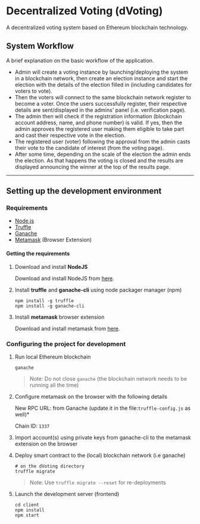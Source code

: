 # Decentralized Voting (dVoting)

A decentralized voting system based on Ethereum blockchain technology.


## System Workflow

A brief explanation on the basic workflow of the application.

- Admin will create a voting instance by launching/deploying the system in a blockchain network, then create an election instance and start the election with the details of the election filled in (including candidates for voters to vote).
- Then the voters will connect to the same blockchain network register to become a voter. Once the users successfully register, their respective details are sent/displayed in the admins' panel (i.e. verification page).
- The admin then will check if the registration information (blockchain account address, name, and phone number) is valid. If yes, then the admin approves the registered user making them eligible to take part and cast their respective vote in the election.
- The registered user (voter) following the approval from the admin casts their vote to the candidate of interest (from the voting page).
- After some time, depending on the scale of the election the admin ends the election. As that happens the voting is closed and the results are displayed announcing the winner at the top of the results page.


---

## Setting up the development environment

### Requirements

- [Node.js](https://nodejs.org)
- [Truffle](https://archive.trufflesuite.com/docs/truffle/how-to/install/#install-truffle)
- [Ganache](https://archive.trufflesuite.com/ganache/)
- [Metamask](https://metamask.io/) (Browser Extension)

#### Getting the requirements

1. Download and install **NodeJS**

   Download and install NodeJS from [here](https://nodejs.org/en/download/). 

1. Install **truffle** and **ganache-cli** using node packager manager (npm)

   ```shell
   npm install -g truffle
   npm install -g ganache-cli
   ```

1. Install **metamask** browser extension

   Download and install metamask from [here](https://metamask.io/download).

### Configuring the project for development

1. Run local Ethereum blockchain

   ```shell
   ganache
   ```

   > Note: Do not close `ganache` (the blockchain network needs to be running all the time)

1. Configure metamask on the browser with the following details

   New RPC URL: from Ganache (update it in the file:`truffle-config.js` as well)*

   Chain ID: `1337`

1. Import account(s) using private keys from ganache-cli to the metamask extension on the browser

1. Deploy smart contract to the (local) blockchain network (i.e ganache)

   ```shell
   # on the dVoting directory
   truffle migrate
   ```

   > Note: Use `truffle migrate --reset` for re-deployments

1. Launch the development server (frontend)

   ```shell
   cd client
   npm install
   npm start
   ```



